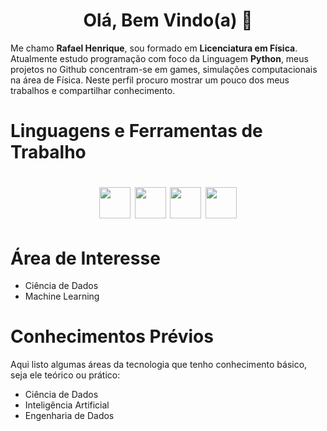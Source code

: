 <h1 align="center"> Olá, Bem Vindo(a) 👋 </h1>

Me chamo **Rafael Henrique**, sou formado em **Licenciatura em Física**. Atualmente estudo programação com foco da Linguagem **Python**, meus projetos no Github concentram-se em games, simulações computacionais na área de Física. Neste perfil procuro mostrar um pouco dos meus trabalhos e compartilhar conhecimento.

# Linguagens e Ferramentas de Trabalho
<h1 align="center">
<img height="50em" src="https://cdn.jsdelivr.net/gh/devicons/devicon/icons/python/python-original.svg"/> <img height="50em" src="https://cdn.jsdelivr.net/gh/devicons/devicon/icons/git/git-plain-wordmark.svg"/> <img height="50em" src="https://cdn.jsdelivr.net/gh/devicons/devicon/icons/jupyter/jupyter-original-wordmark.svg"/> <img height="50em" src="https://cdn.jsdelivr.net/gh/devicons/devicon/icons/linux/linux-original.svg"/>
</h1>

# Área de Interesse
- Ciência de Dados
- Machine Learning

# Conhecimentos Prévios
Aqui listo algumas áreas da tecnologia que tenho conhecimento básico, seja ele teórico ou prático:
- Ciência de Dados
- Inteligência Artificial
- Engenharia de Dados
